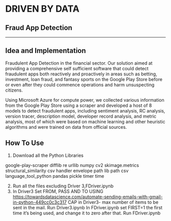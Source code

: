 # DRIVEN BY DATA
## Fraud App Detection 

___

## Idea and Implementation
Fraudulent App Detection in the financial sector. Our solution aimed at providing a comprehensive self sufficient software that could detect fraudulent apps both reactively and proactively in areas such as betting, investment, loan fraud, and fantasy sports on the Google Play Store before or even after they could commence operations and harm unsuspecting citizens.

Using Microsoft Azure for compute power, we collected various information from the Google Play Store using a scraper and developed a host of 8 models to detect fraudulent apps, including sentiment analysis, RC analysis, version tracer, description model, developer record analysis, and metric analysis, most of which were based on machine learning and other heuristic algorithms and were trained on data from official sources.


## How To Use
1. Download  all the Python Libraries

google-play-scraper
difflib
re
urllib
numpy
cv2
skimage.metrics
structural_similarity
csv handler
envelope
path lib
path
csv
language_tool_python
pandas
pickle
timer
time

2. Run all the files excluding Driver 3,FDriver.ipynb
3. In Driver3 
Set FROM, PASS AND TO USING  https://towardsdatascience.com/automate-sending-emails-with-gmail-in-python-449cc0c3c317
CAP in Driver3- max number of items to be sent in the mail.
Run Driver3.ipynb
In FDriver.ipynb set FIRST=1 the first time it’s being used, and change it to zero after that.
Run FDriver.ipynb


